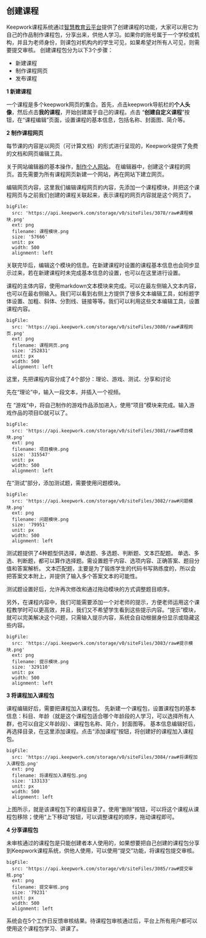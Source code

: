 
## 创建课程

Keepwork课程系统通过[智慧教育云平台](https://edu.palaka.cn)提供了创建课程的功能，大家可以用它为自己的作品制作课程包，分享出来，供他人学习。如果你的账号属于一个学校或机构，并且为老师身份，则课包对机构内的学生可见，如果希望对所有人可见，则需要提交审核。 创建课程包分为以下3个步骤：

- 新建课程
- 制作课程网页
- 发布课程

**1 新建课程**

一个课程是多个keepwork网页的集合。首先，点击keepwork导航栏的**个人头像**，然后点击**我的课程**，开始创建属于自己的课程。点击 “**创建自定义课程**”按钮，在“课程编辑”页面，设置课程的基本信息，包括名称、封面图、简介等。

**2 制作课程网页**

每节课的内容是以网页（可计算文档）的形式进行呈现的，Keepwork提供了免费的文档和网页编辑工具。

关于网站编辑器的基本操作，[制作个人网站](https://keepwork.com/official/docs/UserGuide/share/personalsite)。
在编辑器中，创建这个课程的网页。首先需要为所有课程网页新建一个网站，再在网站下建立网页。

编辑网页内容，这里我们编辑课程网页的内容，先添加一个课程模块，并把这个课程网页与之前我们创建的课程关联起来，表示课程的网页内容就是这个网页了。
```@BigFile
bigFile:
  src: 'https://api.keepwork.com/storage/v0/siteFiles/3078/raw#课程模块.png'
  ext: png
  filename: 课程模块.png
  size: '57666'
  unit: px
  width: 500
  alignment: left

```

关联完毕后，编辑这个模块的信息。在新建课程时设置的课程基本信息也会同步显示过来，若在新建课程时未完成基本信息的设置，也可以在这里进行设置。

课程的主体内容，使用markdown文本模块来完成。可以在最左侧输入文本内容，也可以在最右侧输入。我们可以看到右侧上方提供了很多文本编辑工具，如标题字体设置、加粗、斜体、分割线、链接等等。我们可以利用这些文本编辑工具，设置课程内容。

```@BigFile
bigFile:
  src: 'https://api.keepwork.com/storage/v0/siteFiles/3080/raw#课程网页.png'
  ext: png
  filename: 课程网页.png
  size: '252831'
  unit: px
  width: 500
  alignment: left

```

这里，先把课程内容分成了4个部分：理论、游戏、测试、分享和讨论

先在“理论”中，输入一段文本，并插入一个视频。

在 “游戏”中，将自己制作的游戏作品添加进入，使用“项目”模块来完成。输入游戏作品的项目ID就可以了。

```@BigFile
bigFile:
  src: 'https://api.keepwork.com/storage/v0/siteFiles/3081/raw#项目模块.png'
  ext: png
  filename: 项目模块.png
  size: '315547'
  unit: px
  width: 500
  alignment: left

```

在“测试”部分，添加测试题，需要使用问题模块。

```@BigFile
bigFile:
  src: 'https://api.keepwork.com/storage/v0/siteFiles/3082/raw#问题模块.png'
  ext: png
  filename: 问题模块.png
  size: '79951'
  unit: px
  width: 500
  alignment: left

```

测试题提供了4种题型供选择，单选题、多选题、判断题、文本匹配题。
单选、多选、判断题，都可以算作选择题。需设置题干内容、选项内容、正确答案、题目分值和答案解析。
文本匹配题，主要是为了锻炼学生的代码书写熟练度的，所以会把答案文本附上，并提供了输入多个答案文本的可能性。

测试题设置好后，允许再次修改和通过拖动模块的方式调整题目顺序。

另外，在课程内容中，我们可能需要添加一个对老师的提示，方便老师运用这个课程教学时可以更高效，并且，我们又不希望学生看到这些提示内容。“提示”模块，就可以完美解决这个问题，只需输入提示内容，系统会自动根据身份显示或隐藏这些内容。

```@BigFile
bigFile:
  src: 'https://api.keepwork.com/storage/v0/siteFiles/3083/raw#提示模块.png'
  ext: png
  filename: 提示模块.png
  size: '329110'
  unit: px
  width: 500
  alignment: left

```

**3 将课程加入课程包** 

课程编辑好后，需要把课程加入课程包。
先新建一个课程包，设置课程包的基本信息：科目、年龄（就是这个课程包适合哪个年龄段的人学习，可以选择所有人群，也可以自定义年龄段）、课程包名称、简介，封面图等。
基本信息编辑好后，再选择目录，在这里添加课程。点击“添加课程”按钮，将创建好的课程加入课程包。

```@BigFile
bigFile:
  src: 'https://api.keepwork.com/storage/v0/siteFiles/3084/raw#将课程加入课程包.png'
  ext: png
  filename: 将课程加入课程包.png
  size: '133133'
  unit: px
  width: 500
  alignment: left

```

上图所示，就是该课程包下的课程目录了。使用“删除”按钮，可以将这个课程从课程包移除；使用“上下移动”按钮，可以调整课程的顺序，拖动课程即可。

**4 分享课程包**

未审核通过的课程包是只能创建者本人使用的，如果想要把自己创建的课程包分享到Keepwork课程系统，供他人使用，可以使用“提交”功能，将课程包提交审核。

```@BigFile
bigFile:
  src: 'https://api.keepwork.com/storage/v0/siteFiles/3085/raw#提交审核.png'
  ext: png
  filename: 提交审核.png
  size: '79231'
  unit: px
  width: 500
  alignment: left

```

系统会在5个工作日反馈审核结果。待课程包审核通过后，平台上所有用户都可以使用这个课程包学习、讲课了。